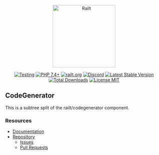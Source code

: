 <p align="center">
    <img src="https://railt.org/images/logo-dark.svg" width="200" alt="Railt" />
</p>
<p align="center">
    <a href="https://github.com/railt/codegenerator/actions?workflow=Testing"><img src="https://github.com/railt/codegenerator/workflows/Testing/badge.svg" alt="Testing" /></a>
    <a href="https://packagist.org/packages/railt/codegenerator"><img src="https://img.shields.io/badge/PHP-7.4+-6f4ca5.svg" alt="PHP 7.4+"></a>
    <a href="https://railt.org"><img src="https://img.shields.io/badge/official-site-6f4ca5.svg" alt="railt.org"></a>
    <a href="https://discord.gg/ND7SpD4"><img src="https://img.shields.io/badge/discord-chat-6f4ca5.svg" alt="Discord"></a>
    <a href="https://packagist.org/packages/railt/codegenerator"><img src="https://poser.pugx.org/railt/codegenerator/version" alt="Latest Stable Version"></a>
    <a href="https://packagist.org/packages/railt/codegenerator"><img src="https://poser.pugx.org/railt/codegenerator/downloads" alt="Total Downloads"></a>
    <a href="https://raw.githubusercontent.com/railt/codegenerator/master/LICENSE.md"><img src="https://poser.pugx.org/railt/codegenerator/license" alt="License MIT"></a>
</p>


## CodeGenerator

This is a subtree split of the railt/codegenerator component.

### Resources

- [Documentation](https://github.com/railt/docs)
- [Repository](https://github.com/railt/railt)
    - [Issues](https://github.com/railt/railt/issues)
    - [Pull Requests](https://github.com/railt/railt/pulls)
